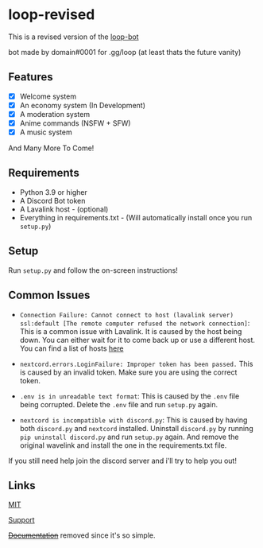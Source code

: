 # loop-revised

This is a revised version of the [loop-bot](https://github.com/Potatopy/loop-bot)

bot made by domain#0001 for .gg/loop (at least thats the future vanity)

## Features

- [x] Welcome system
- [x] An economy system (In Development)
- [x] A moderation system
- [x] Anime commands (NSFW + SFW)
- [x] A music system

And Many More To Come!

## Requirements

- Python 3.9 or higher
- A Discord Bot token
- A Lavalink host - (optional)
- Everything in requirements.txt - (Will automatically install once you run `setup.py`)

## Setup

Run `setup.py` and follow the on-screen instructions!

## Common Issues

- `Connection Failure: Cannot connect to host (lavalink server) ssl:default [The remote computer refused the network connection]`: This is a common issue with Lavalink. It is caused by the host being down. You can either wait for it to come back up or use a different host. You can find a list of hosts [here](https://lavalink.darrennathanael.com/NoSSL/lavalink-without-ssl/)

- `nextcord.errors.LoginFailure: Improper token has been passed.` This is caused by an invalid token. Make sure you are using the correct token.

- `.env is in unreadable text format`: This is caused by the `.env` file being corrupted. Delete the `.env` file and run `setup.py` again.

- `nextcord is incompatible with discord.py`: This is caused by having both `discord.py` and `nextcord` installed. Uninstall `discord.py` by running `pip uninstall discord.py` and run `setup.py` again. And remove the original wavelink and install the one in the requirements.txt file.

If you still need help join the discord server and i'll try to help you out!

## Links

[MIT](https://choosealicense.com/licenses/mit/)

[Support](https://discord.gg/9j8qcsVFQX)

~~[Documentation](https://loop-3.gitbook.io/api-docs/)~~ removed since it's so simple.
